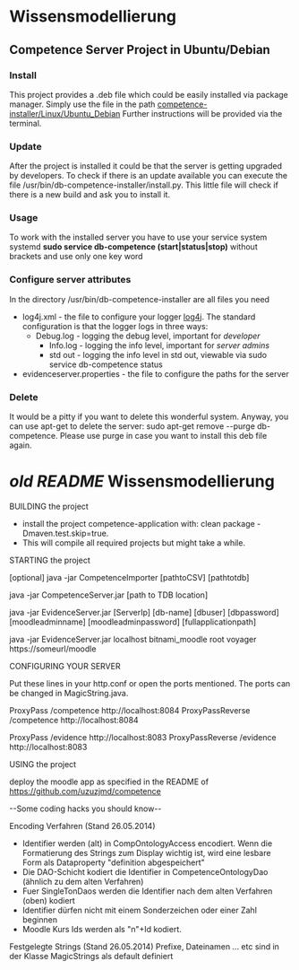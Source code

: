 # Wissensmodellierung

## Competence Server Project in Ubuntu/Debian
### Install
This project provides a .deb file which could be easily installed via package manager. Simply use the file in the path [competence-installer/Linux/Ubuntu_Debian](https://github.com/uzuzjmd/Wissensmodellierung/tree/master/competence-installer/Linux/Ubuntu_Debian)
Further instructions will be provided via the terminal.

### Update
After the project is installed it could be that the server is getting upgraded by developers. To check if there is an update available you can execute the file /usr/bin/db-competence-installer/install.py. This little file will check if there is a new build and ask you to install it.

### Usage
To work with the installed server you have to use your service system systemd
**sudo service db-competence (start|status|stop)** without brackets and use only one key word

### Configure server attributes
In the directory /usr/bin/db-competence-installer are all files you need
 - log4j.xml - the file to configure your logger [log4j](http://logging.apache.org/log4j/2.x/). The standard configuration is that the logger logs in three ways:
   - Debug.log - logging the debug level, important for *developer*
	 - Info.log - logging the info level, important for *server admins*
	 - std out - logging the info level in std out, viewable via sudo service db-competence status
 - evidenceserver.properties - the file to configure the paths for the server

### Delete
It would be a pitty if you want to delete this wonderful system. Anyway, you can use apt-get to delete the server: sudo apt-get remove --purge db-competence.
Please use purge in case you want to install this deb file again.



_old README_
Wissensmodellierung
===================

BUILDING the project
 - install the project competence-application with: clean package -Dmaven.test.skip=true.
 - This will compile all required projects but might take a while.		

STARTING the project

[optional] java -jar CompetenceImporter [pathtoCSV] [pathtotdb]

java -jar CompetenceServer.jar [path to TDB location]

java -jar EvidenceServer.jar [ServerIp] [db-name] [dbuser] [dbpassword] [moodleadminname] [moodleadminpassword] [fullapplicationpath]
 
java -jar EvidenceServer.jar localhost bitnami_moodle root voyager https://someurl/moodle


CONFIGURING YOUR SERVER

Put these lines in your http.conf or open the ports mentioned. The ports can be changed in MagicString.java.

ProxyPass  /competence http://localhost:8084
ProxyPassReverse /competence http://localhost:8084

ProxyPass  /evidence http://localhost:8083
ProxyPassReverse /evidence http://localhost:8083

 
USING the project

deploy the moodle app as specified in the README of https://github.com/uzuzjmd/competence

--Some coding hacks you should know--

Encoding Verfahren (Stand 26.05.2014)

 - Identifier werden (alt) in CompOntologyAccess encodiert. Wenn die Formatierung des Strings zum Display wichtig ist, wird eine lesbare Form
	als Dataproperty "definition abgespeichert"
 - Die DAO-Schicht kodiert die Identifier in CompetenceOntologyDao (ähnlich zu dem alten Verfahren)
 - Fuer SingleTonDaos werden die Identifier nach dem alten Verfahren (oben) kodiert
 - Identifier dürfen nicht mit einem Sonderzeichen oder einer Zahl beginnen
 - Moodle Kurs Ids werden als "n"+Id kodiert. 

Festgelegte Strings (Stand 26.05.2014)
Prefixe, Dateinamen ... etc sind in der Klasse MagicStrings als default definiert

 	
